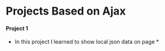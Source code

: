 # Projects Based on Ajax 

#### Project 1
* In this project I learned to show local json data on page *

